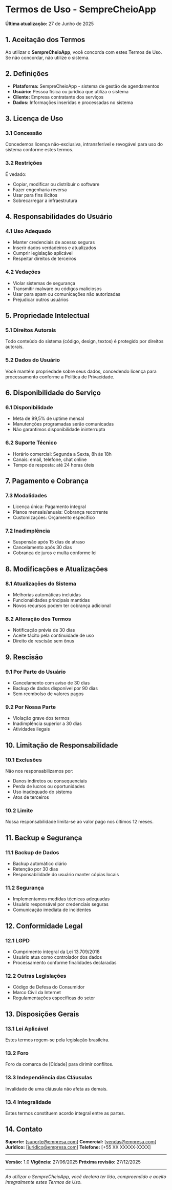 # Termos de Uso - SempreCheioApp

**Última atualização:** 27 de Junho de 2025

## 1. Aceitação dos Termos

Ao utilizar o **SempreCheioApp**, você concorda com estes Termos de Uso. Se não concordar, não utilize o sistema.

## 2. Definições

- **Plataforma:** SempreCheioApp - sistema de gestão de agendamentos
- **Usuário:** Pessoa física ou jurídica que utiliza o sistema
- **Cliente:** Empresa contratante dos serviços
- **Dados:** Informações inseridas e processadas no sistema

## 3. Licença de Uso

### 3.1 Concessão
Concedemos licença não-exclusiva, intransferível e revogável para uso do sistema conforme estes termos.

### 3.2 Restrições
É vedado:
- Copiar, modificar ou distribuir o software
- Fazer engenharia reversa
- Usar para fins ilícitos
- Sobrecarregar a infraestrutura

## 4. Responsabilidades do Usuário

### 4.1 Uso Adequado
- Manter credenciais de acesso seguras
- Inserir dados verdadeiros e atualizados
- Cumprir legislação aplicável
- Respeitar direitos de terceiros

### 4.2 Vedações
- Violar sistemas de segurança
- Transmitir malware ou códigos maliciosos
- Usar para spam ou comunicações não autorizadas
- Prejudicar outros usuários

## 5. Propriedade Intelectual

### 5.1 Direitos Autorais
Todo conteúdo do sistema (código, design, textos) é protegido por direitos autorais.

### 5.2 Dados do Usuário
Você mantém propriedade sobre seus dados, concedendo licença para processamento conforme a Política de Privacidade.

## 6. Disponibilidade do Serviço

### 6.1 Disponibilidade
- Meta de 99,5% de uptime mensal
- Manutenções programadas serão comunicadas
- Não garantimos disponibilidade ininterrupta

### 6.2 Suporte Técnico
- Horário comercial: Segunda a Sexta, 8h às 18h
- Canais: email, telefone, chat online
- Tempo de resposta: até 24 horas úteis

## 7. Pagamento e Cobrança

### 7.3 Modalidades
- Licença única: Pagamento integral
- Planos mensais/anuais: Cobrança recorrente
- Customizações: Orçamento específico

### 7.2 Inadimplência
- Suspensão após 15 dias de atraso
- Cancelamento após 30 dias
- Cobrança de juros e multa conforme lei

## 8. Modificações e Atualizações

### 8.1 Atualizações do Sistema
- Melhorias automáticas incluídas
- Funcionalidades principais mantidas
- Novos recursos podem ter cobrança adicional

### 8.2 Alteração dos Termos
- Notificação prévia de 30 dias
- Aceite tácito pela continuidade de uso
- Direito de rescisão sem ônus

## 9. Rescisão

### 9.1 Por Parte do Usuário
- Cancelamento com aviso de 30 dias
- Backup de dados disponível por 90 dias
- Sem reembolso de valores pagos

### 9.2 Por Nossa Parte
- Violação grave dos termos
- Inadimplência superior a 30 dias
- Atividades ilegais

## 10. Limitação de Responsabilidade

### 10.1 Exclusões
Não nos responsabilizamos por:
- Danos indiretos ou consequenciais
- Perda de lucros ou oportunidades
- Uso inadequado do sistema
- Atos de terceiros

### 10.2 Limite
Nossa responsabilidade limita-se ao valor pago nos últimos 12 meses.

## 11. Backup e Segurança

### 11.1 Backup de Dados
- Backup automático diário
- Retenção por 30 dias
- Responsabilidade do usuário manter cópias locais

### 11.2 Segurança
- Implementamos medidas técnicas adequadas
- Usuário responsável por credenciais seguras
- Comunicação imediata de incidentes

## 12. Conformidade Legal

### 12.1 LGPD
- Cumprimento integral da Lei 13.709/2018
- Usuário atua como controlador dos dados
- Processamento conforme finalidades declaradas

### 12.2 Outras Legislações
- Código de Defesa do Consumidor
- Marco Civil da Internet
- Regulamentações específicas do setor

## 13. Disposições Gerais

### 13.1 Lei Aplicável
Estes termos regem-se pela legislação brasileira.

### 13.2 Foro
Foro da comarca de [Cidade] para dirimir conflitos.

### 13.3 Independência das Cláusulas
Invalidade de uma cláusula não afeta as demais.

### 13.4 Integralidade
Estes termos constituem acordo integral entre as partes.

## 14. Contato

**Suporte:** [suporte@empresa.com]
**Comercial:** [vendas@empresa.com]
**Jurídico:** [juridico@empresa.com]
**Telefone:** [+55 XX XXXXX-XXXX]

---

**Versão:** 1.0
**Vigência:** 27/06/2025
**Próxima revisão:** 27/12/2025

---

*Ao utilizar o SempreCheioApp, você declara ter lido, compreendido e aceito integralmente estes Termos de Uso.*